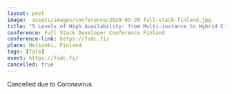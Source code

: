 ```yaml
---
layout: post
image:  assets/images/conference/2020-05-20-full-stack-finland.jpg
title: "5 Levels of High Availability: from Multi-instance to Hybrid Cloud"
conference: Full Stack Developer Conference Finland
conference-link: https://fsdc.fi/
place: Helsinki, Finland
tags: [Talk]
event: https://fsdc.fi/
cancelled: true
---
```


Cancelled due to Coronavirus
